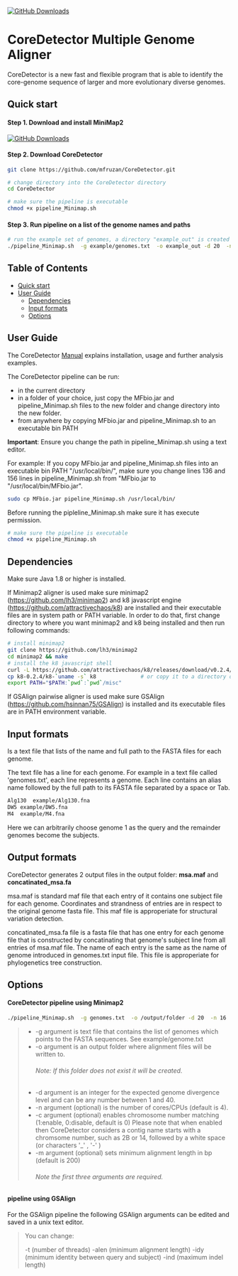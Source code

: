 [![GitHub Downloads](https://img.shields.io/github/downloads/lh3/minimap2/total.svg?style=social&logo=github&label=Download)](https://github.com/lh3/minimap2/releases)

# CoreDetector Multiple Genome Aligner
CoreDetector is a new fast and flexible program that is able to identify the core-genome sequence of larger and more evolutionary diverse genomes. 

## <a name="qstart"></a>Quick start


#### Step 1. Download and install MiniMap2
[![GitHub Downloads](https://img.shields.io/github/downloads/lh3/minimap2/total.svg?style=social&logo=github&label=Download)](https://github.com/lh3/minimap2/releases)

#### Step 2. Download CoreDetector
```bash
git clone https://github.com/mfruzan/CoreDetector.git

# change directory into the CoreDetector directory
cd CoreDetector

# make sure the pipeline is executable
chmod +x pipeline_Minimap.sh
```

#### Step 3. Run pipeline on a list of the genome names and paths 
```bash
# run the example set of genomes, a directory "example_out" is created for the alignment results 
./pipeline_Minimap.sh  -g example/genomes.txt  -o example_out -d 20  -n 16
```
## Table of Contents

- [Quick start](#qstart)
- [User Guide](#userguide)
  - [Dependencies](#depends)
  - [Input formats](#iformat)
  - [Options](#options)

## <a name="userguide"></a>User Guide

The CoreDetector [Manual](https://github.com/mfruzan/CoreDetector/blob/master/Manual.md) explains installation, usage and further analysis examples. 

The CoreDetector pipeline can be run: 

* in the current directory
* in a folder of your choice, just copy the MFbio.jar and pipeline_Minimap.sh files to  the new folder and change directory into the new folder.
* from anywhere by copying MFbio.jar and pipeline_Minimap.sh to an executable bin PATH


**Important**: Ensure you change the path in pipeline_Minimap.sh using a text editor. 

For example: If you copy MFbio.jar and pipeline\_Minimap.sh files into an executable bin PATH "/usr/local/bin/", make sure you change lines 136 and 156 lines in pipeline_Minimap.sh from "MFbio.jar to "/usr/local/bin/MFbio.jar".

```bash
sudo cp MFbio.jar pipeline_Minimap.sh /usr/local/bin/

```

Before running the pipleline_Minimap.sh make sure it has execute permission.

```bash
# make sure the pipeline is executable
chmod +x pipeline_Minimap.sh
```


## <a name="depends"></a>Dependencies

Make sure Java 1.8 or higher is installed. 

If Minimap2 aligner is used make sure minimap2 (https://github.com/lh3/minimap2) and k8 javascript engine (https://github.com/attractivechaos/k8) are installed and their executable files are in system path or PATH variable.
In order to do that, first change directory to where you want minimap2 and k8 being installed and then run following commands:
```bash
# install minimap2
git clone https://github.com/lh3/minimap2
cd minimap2 && make
# install the k8 javascript shell
curl -L https://github.com/attractivechaos/k8/releases/download/v0.2.4/k8-0.2.4.tar.bz2 | tar -jxf -
cp k8-0.2.4/k8-`uname -s` k8              # or copy it to a directory on your $PATH
export PATH="$PATH:`pwd`:`pwd`/misc"   
```


If GSAlign pairwise aligner is used make sure GSAlign (https://github.com/hsinnan75/GSAlign) is installed and its executable files are in PATH environment variable. 


## <a name="iformat"></a>Input formats

Is a text file that lists of the name and full path to the FASTA files for each genome. 

The text file has a line for each genome. For example in a text file called 'genomes.txt', each line represents a genome. Each line contains an alias name followed by the full path to its FASTA file separated by a space or Tab. 

```bash
Alg130	example/Alg130.fna
DW5	example/DW5.fna
M4	example/M4.fna
```
Here we can arbitrarily choose genome 1 as the query and the remainder genomes become the subjects. 
## <a name="iformat"></a>Output formats
CoreDetector generates 2 output files in the output folder: <b>msa.maf</b> and <b>concatinated_msa.fa</b> 

msa.maf is standard maf file that each entry of it contains one subject file for each genome. Coordinates and strandness of entries are in respect to the original genome fasta file. This maf file
is approperiate for structural variation detection.

concatinated_msa.fa file is a fasta file that has one entry for each genome file that is constructed by concatinating that genome's subject line from all entries of msa.maf file. The name of each entry is the same as the name of genome introduced in genomes.txt input file. This file is approperiate for phylogenetics tree construction.

## <a name="options"></a>Options

#### CoreDetector pipeline using  Minimap2

```bash
./pipeline_Minimap.sh  -g genomes.txt  -o /output/folder -d 20  -n 16
```
> * -g argument is text file that contains the list of genomes which points to the FASTA sequences. See example/genome.txt
> * -o argument is an output folder where alignment files will be written to. 
>	###### Note: If this folder does not exist it will be created. 
> * -d argument is an integer for the expected genome divergence level and can be any number between 1 and 40. 
> * -n argument (optional) is the number of cores/CPUs (default is 4).
> * -c argument (optional) enables chromosome number matching (1:enable, 0:disable, default is 0) Please note that when enabled then CoreDetector considers a contig name starts with a chromsome number, such as 2B or 14, followed by a white space (or characters '_' , '-' ) 
> * -m argument (optional) sets minimum alignment length in bp (default is 200)
>	###### Note the first three arguments are required. 

#### pipeline using GSAlign 
For the GSAlign pipeline the following GSAlign arguments can be edited and saved in a unix text editor.   

> You can change:
>
> -t (number of threads) 
> -alen (minimum alignment length) 
> -idy (minimum identity between query and subject) 
> -ind (maximum indel length)


